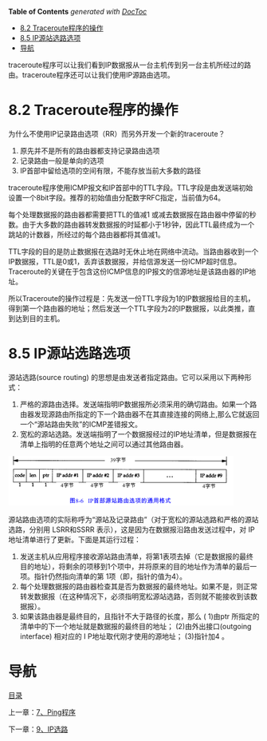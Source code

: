 <!-- START doctoc generated TOC please keep comment here to allow auto update -->
<!-- DON'T EDIT THIS SECTION, INSTEAD RE-RUN doctoc TO UPDATE -->
**Table of Contents**  *generated with [DocToc](https://github.com/thlorenz/doctoc)*

- [8.2 Traceroute程序的操作](#82-traceroute%E7%A8%8B%E5%BA%8F%E7%9A%84%E6%93%8D%E4%BD%9C)
- [8.5 IP源站选路选项](#85-ip%E6%BA%90%E7%AB%99%E9%80%89%E8%B7%AF%E9%80%89%E9%A1%B9)
- [导航](#%E5%AF%BC%E8%88%AA)

<!-- END doctoc generated TOC please keep comment here to allow auto update -->

traceroute程序可以让我们看到IP数据报从一台主机传到另一台主机所经过的路由。traceroute程序还可以让我们使用IP源路由选项。

# 8.2 Traceroute程序的操作

为什么不使用IP记录路由选项（RR）而另外开发一个新的traceroute？

1. 原先并不是所有的路由器都支持记录路由选项
2. 记录路由一般是单向的选项
3. IP首部中留给选项的空间有限，不能存放当前大多数的路径

traceroute程序使用ICMP报文和IP首部中的TTL字段。TTL字段是由发送端初始设置一个8bit字段。推荐的初始值由分配数字RFC指定，当前值为64。

每个处理数据报的路由器都需要把TTL的值减1 或减去数据报在路由器中停留的秒数。由于大多数的路由器转发数据报的时延都小于1秒钟，因此TTL最终成为一个跳站的计数器，所经过的每个路由器都将其值减1。

TTL字段的目的是防止数据报在选路时无休止地在网络中流动。当路由器收到一个IP数据报，TTL是0或1，丢弃该数据报，并给信源发送一份ICMP超时信息。Traceroute的关键在于包含这份ICMP信息的IP报文的信源地址是该路由器的IP地址。

所以Traceroute的操作过程是：先发送一份TTL字段为1的IP数据报给目的主机，得到第一个路由器的地址；然后发送一个TTL字段为2的IP数据报，以此类推，直到达到目的主机。

# 8.5 IP源站选路选项

源站选路(source routing) 的思想是由发送者指定路由。它可以采用以下两种形式：

1. 严格的源路由选择。发送端指明IP数据报所必须采用的确切路由。如果一个路由器发现源路由所指定的下一个路由器不在其直接连接的网络上,那么它就返回一个“源站路由失败”的ICMP差错报文。
2. 宽松的源站选路。发送端指明了一个数据报经过的IP地址清单，但是数据报在清单上指明的任意两个地址之间可以通过其他路由器。

![graphic](img/chap8/img0.png)

源站路由选项的实际称呼为“源站及记录路由”（对于宽松的源站选路和严格的源站选路，分别用 LSRR和SSRR 表示），这是因为在数据报沿路由发送过程中，对 IP地址清单进行了更新。下面是其运行过程：

1. 发送主机从应用程序接收源站路由清单，将第1表项去掉（它是数据报的最终目的地址），将剩余的项移到1个项中，并将原来的目的地址作为清单的最后一项。指针仍然指向清单的第 1项（即，指针的值为4）。
2. 每个处理数据报的路由器检查其是否为数据报的最终地址。如果不是，则正常转发数据报（在这种情况下，必须指明宽松源站选路，否则就不能接收到该数据报）。
3. 如果该路由器是最终目的，且指针不大于路径的长度，那么 ( 1)由ptr 所指定的清单中的下一个地址就是数据报的最终目的地址； (2)由外出接口(outgoing interface) 相对应的 I P地址取代刚才使用的源地址； (3)指针加4 。

# 导航

[目录](README.md)

上一章：[7、Ping程序](7、Ping程序.md)

下一章：[9、IP选路](9、IP选路.md)
